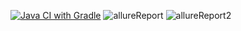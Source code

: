 [![Java CI with Gradle](https://github.com/adenasky/patterns/actions/workflows/gradle.yml/badge.svg)](https://github.com/adenasky/patterns/actions/workflows/gradle.yml)
![allureReport](https://github.com/adenasky/patterns/assets/40333167/2f1abc95-ea6f-44d7-8cd1-ad2d1aebe64a)
![allureReport2](https://github.com/adenasky/patterns/assets/40333167/ec3c53f1-50b3-43fd-a1b5-a722bdb2610d)
